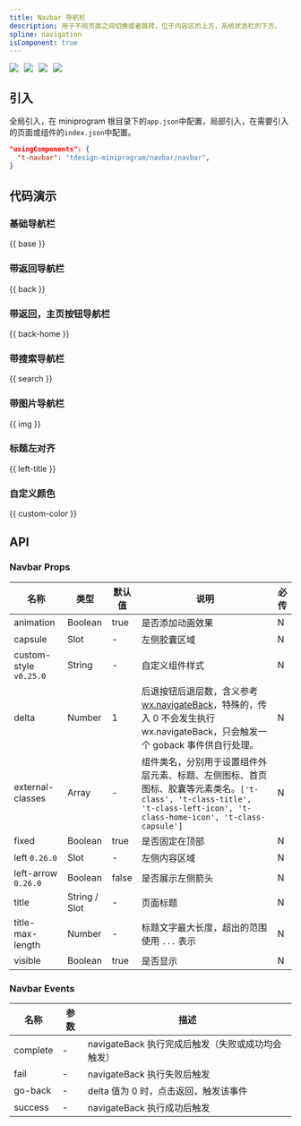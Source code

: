 ```yaml
---
title: Navbar 导航栏
description: 用于不同页面之间切换或者跳转，位于内容区的上方，系统状态栏的下方。
spline: navigation
isComponent: true
---
```


<span class="coverages-badge" style="margin-right: 10px"><img src="https://img.shields.io/badge/coverages%3A%20lines-97%25-blue" /></span><span class="coverages-badge" style="margin-right: 10px"><img src="https://img.shields.io/badge/coverages%3A%20functions-87%25-blue" /></span><span class="coverages-badge" style="margin-right: 10px"><img src="https://img.shields.io/badge/coverages%3A%20statements-95%25-blue" /></span><span class="coverages-badge" style="margin-right: 10px"><img src="https://img.shields.io/badge/coverages%3A%20branches-84%25-blue" /></span>
## 引入

全局引入，在 miniprogram 根目录下的`app.json`中配置，局部引入，在需要引入的页面或组件的`index.json`中配置。

```json
"usingComponents": {
  "t-navbar": "tdesign-miniprogram/navbar/navbar",
}
```

## 代码演示

### 基础导航栏

{{ base }}

### 带返回导航栏

{{ back }}

### 带返回，主页按钮导航栏

{{ back-home }}

### 带搜索导航栏

{{ search }}

### 带图片导航栏

{{ img }}

### 标题左对齐

{{ left-title }}

### 自定义颜色

{{ custom-color }}

## API
### Navbar Props

名称 | 类型 | 默认值 | 说明 | 必传
-- | -- | -- | -- | --
animation | Boolean | true | 是否添加动画效果 | N
capsule | Slot | - | 左侧胶囊区域 | N
custom-style `v0.25.0` | String | - | 自定义组件样式 | N
delta | Number | 1 | 后退按钮后退层数，含义参考 [wx.navigateBack](https://developers.weixin.qq.com/miniprogram/dev/api/route/wx.navigateBack.html)，特殊的，传入 0 不会发生执行 wx.navigateBack，只会触发一个 goback 事件供自行处理。 | N
external-classes | Array | - | 组件类名，分别用于设置组件外层元素、标题、左侧图标、首页图标、胶囊等元素类名。`['t-class', 't-class-title', 't-class-left-icon', 't-class-home-icon', 't-class-capsule']` | N
fixed | Boolean | true | 是否固定在顶部 | N
left `0.26.0` | Slot | - | 左侧内容区域 | N
left-arrow `0.26.0` | Boolean | false | 是否展示左侧箭头 | N
title | String / Slot | - | 页面标题 | N
title-max-length | Number | - | 标题文字最大长度，超出的范围使用 `...` 表示 | N
visible | Boolean | true | 是否显示 | N

### Navbar Events

名称 | 参数 | 描述
-- | -- | --
complete | \- | navigateBack 执行完成后触发（失败或成功均会触发）
fail | \- | navigateBack 执行失败后触发
go-back | \- | delta 值为 0 时，点击返回，触发该事件
success | \- | navigateBack 执行成功后触发
